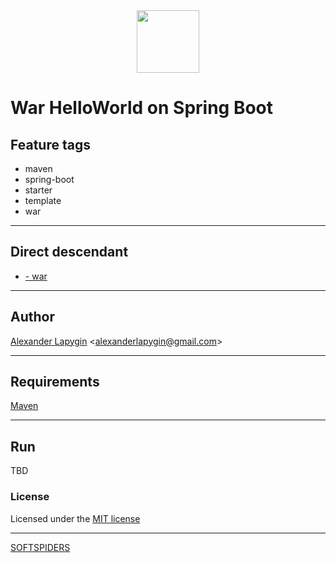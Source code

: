 <div align="center">
    <a href="https://github.com/softspiders/softspiders">
      <img src="https://avatars.githubusercontent.com/u/47006425?v=4"width="100" height="100"/>
    </a>
</div> 

# War HelloWorld on Spring Boot


## Feature tags

- maven
- spring-boot
- starter
- template
- war

---

## Direct descendant

- [- war](https://github.com/AlexanderLapygin/spring-boot-helloworld#readme)

---

## Author

[Alexander Lapygin](https://github.com/AlexanderLapygin) <<alexanderlapygin@gmail.com>>

---

## Requirements

[Maven](https://maven.apache.org/)

---

## Run

TBD

### License

Licensed under the [MIT license](./LICENSE)

---

[SOFTSPIDERS](https://github.com/softspiders/softspiders)
